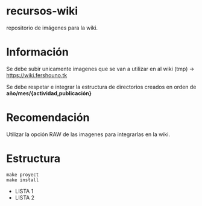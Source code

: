 # recursos-wiki
repositorio de imágenes para la wiki.

# Información
Se debe subir unicamente imagenes que se van a utilizar en al wiki (tmp) -> https://wiki.fershouno.tk  

Se debe respetar e integrar la estructura de directorios creados en orden de __año/mes/{actividad,publicación}__

# Recomendación
Utilizar la opción RAW de las imagenes para integrarlas en la wiki.



# Estructura

~~~
make proyect
make install
~~~


* LISTA 1
* LISTA 2
